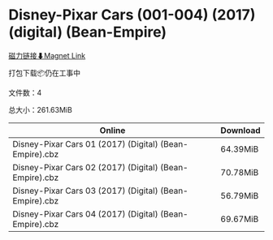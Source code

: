 # Disney-Pixar Cars (001-004) (2017) (digital) (Bean-Empire)

[磁力链接⬇Magnet Link](magnet:?xt=urn:btih:dd61ce8a2ad72625c3008568305b722d34f819c8&dn=Disney-Pixar%20Cars%20%28001-004%29%20%282017%29%20%28digital%29%20%28Bean-Empire%29)

打包下载📦仍在工事中

文件数：4

总大小：261.63MiB

Online | Download
--- | ---
Disney-Pixar Cars 01 (2017) (Digital) (Bean-Empire).cbz | 64.39MiB
Disney-Pixar Cars 02 (2017) (Digital) (Bean-Empire).cbz | 70.78MiB
Disney-Pixar Cars 03 (2017) (Digital) (Bean-Empire).cbz | 56.79MiB
Disney-Pixar Cars 04 (2017) (Digital) (Bean-Empire).cbz | 69.67MiB